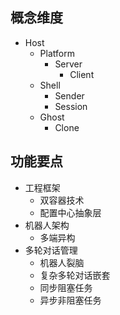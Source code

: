 
## 概念维度

- Host
    - Platform
        - Server
            - Client
    - Shell
        - Sender
        - Session
    - Ghost
        - Clone


## 功能要点

+ 工程框架
    - 双容器技术
    - 配置中心抽象层
+ 机器人架构
    - 多端异构
+ 多轮对话管理
    - 机器人裂脑
    - 复杂多轮对话嵌套
    - 同步阻塞任务
    - 异步非阻塞任务